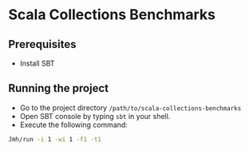# Scala Collections Benchmarks
## Prerequisites
- Install SBT
 
## Running the project
- Go to the project directory `/path/to/scala-collections-benchmarks`
- Open SBT console by typing `sbt` in your shell.
- Execute the following command:
```sh
Jmh/run -i 1 -wi 1 -f1 -t1
```
